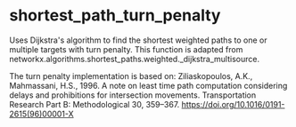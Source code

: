 # shortest_path_turn_penalty
Uses Dijkstra's algorithm to find the shortest weighted paths to one or multiple targets with turn penalty. 
This function is adapted from networkx.algorithms.shortest_paths.weighted._dijkstra_multisource.

The turn penalty implementation is based on:
Ziliaskopoulos, A.K., Mahmassani, H.S., 1996. A note on least time path computation considering delays and prohibitions for intersection movements. Transportation Research Part B: Methodological 30, 359–367. https://doi.org/10.1016/0191-2615(96)00001-X
